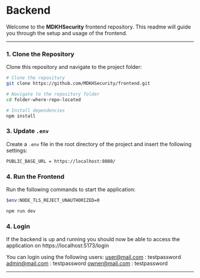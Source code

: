 # Backend

Welcome to the **MDKHSecurity** frontend repository. This readme will guide you through the setup and usage of the frontend.

---

### 1. Clone the Repository

Clone this repository and navigate to the project folder:

```bash
# Clone the repository
git clone https://github.com/MDKHSecurity/frontend.git

# Navigate to the repository folder
cd folder-where-repo-located

# Install dependencies
npm install
```

### 3. Update `.env`

Create a `.env` file in the root directory of the project and insert the following settings:
```bash
PUBLIC_BASE_URL = https://localhost:8080/
```

### 4. Run the Frontend

Run the following commands to start the application:

```bash
$env:NODE_TLS_REJECT_UNAUTHORIZED=0

npm run dev
```

### 4. Login
If the backend is up and running you should now be able to access the application on https://localhost:5173/login

You can login using the following users:
user@mail.com : testpassword
admin@mail.com : testpassword
owner@mail.com : testpassword

---
